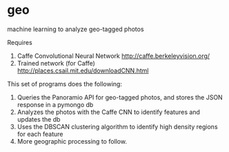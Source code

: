 # geo
machine learning to analyze geo-tagged photos

Requires 
  1. Caffe Convolutional Neural Network http://caffe.berkeleyvision.org/
  2. Trained network (for Caffe) http://places.csail.mit.edu/downloadCNN.html

This set of programs does the following:
  1.  Queries the Panoramio API for geo-tagged photos, and stores the JSON response in a pymongo db
  2.  Analyzes the photos with the Caffe CNN to identify features and updates the db
  3.  Uses the DBSCAN clustering algorithm to identify high density regions for each feature
  4.  More geographic processing to follow.
